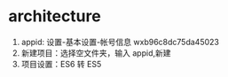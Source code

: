 # architecture

1. appid: 设置-基本设置-帐号信息 wxb96c8dc75da45023
2. 新建项目：选择空文件夹，输入 appid,新建
3. 项目设置：ES6 转 ES5
